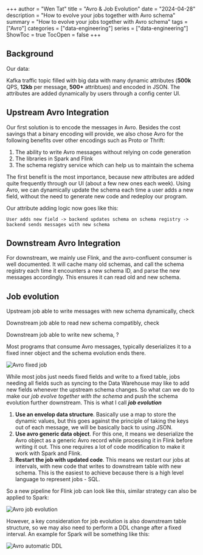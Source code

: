 +++
author = "Wen Tat"
title = "Avro & Job Evolution"
date = "2024-04-28"
description = "How to evolve your jobs together with Avro schema"
summary = "How to evolve your jobs together with Avro schema"
tags = ["Avro"]
categories = ["data-engineering"]
series = ["data-engineering"]
ShowToc = true
TocOpen = false
+++

## Background
Our data: 

Kafka traffic topic filled with big data with many dynamic attributes (**500k** QPS, **12kb** per message, **500+** attribtues) and encoded in JSON. The attributes are added dynamically by users through a config center UI.

## Upstream Avro Integration
Our first solution is to encode the messages in Avro. Besides the cost savings that a binary encoding will provide, we also chose Avro for the following benefits over other encodings such as Proto or Thrift:

1. The ability to write Avro messages without relying on code generation
2. The libraries in Spark and Flink
3. The schema registry service which can help us to maintain the schema

The first benefit is the most importance, because new attributes are added quite frequently through our UI (about a few new ones each week). Using Avro, we can dynamically update the schema each time a user adds a new field, without the need to generate new code and redeploy our program. 

Our attribute adding logic now goes like this:

```
User adds new field -> backend updates schema on schema registry -> backend sends messages with new schema
```

## Downstream Avro Integration

For downstream, we mainly use Flink, and the avro-confluent consumer is well documented. It will cache many old schemas, and call the schema registry each time it encounters a new schema ID, and parse the new messages accordingly. This ensures it can read old and new schema.


## Job evolution
Upstream job able to write messages with new schema dynamically, check

Downstream job able to read new schema compatibly, check

Downstream job able to write new schema, ?

Most programs that consume Avro messages, typically deserializes it to a fixed inner object and the schema evolution ends there. 

![Avro fixed job](/avro-job-evolution-1.png)

While most jobs just needs fixed fields and write to a fixed table, jobs needing all fields such as syncing to the Data Warehouse may like to add new fields whenever the upstream schema changes. So what can we do to make our *job evolve together with the schema* and push the schema evolution further downstream. This is what I call ***job evolution***

1. **Use an envelop data structure**. Basically use a map to store the dynamic values, but this goes against the principle of taking the keys out of each message, we will be basically back to using JSON.
2. **Use avro generic data object**. For this one, it means we deserialize the Avro object as a generic Avro record while processing it in Flink before writing it out. This one requires a lot of code modification to make it work with Spark and Flink.
3. **Restart the job with updated code**. This means we restart our jobs at intervals, with new code that writes to downstream table with new schema. This is the easiest to achieve because there is a high level language to represent jobs - SQL. 

So a new pipeline for Flink job can look like this, similar strategy can also be applied to Spark:

![Avro job evolution](/avro-job-evolution-2.png)

However, a key consideration for job evolution is also downstream table structure, so we may also need to perform a DDL change after a fixed interval. An example for Spark will be something like this:

![Avro automatic DDL](/avro-job-evolution-3.png)
